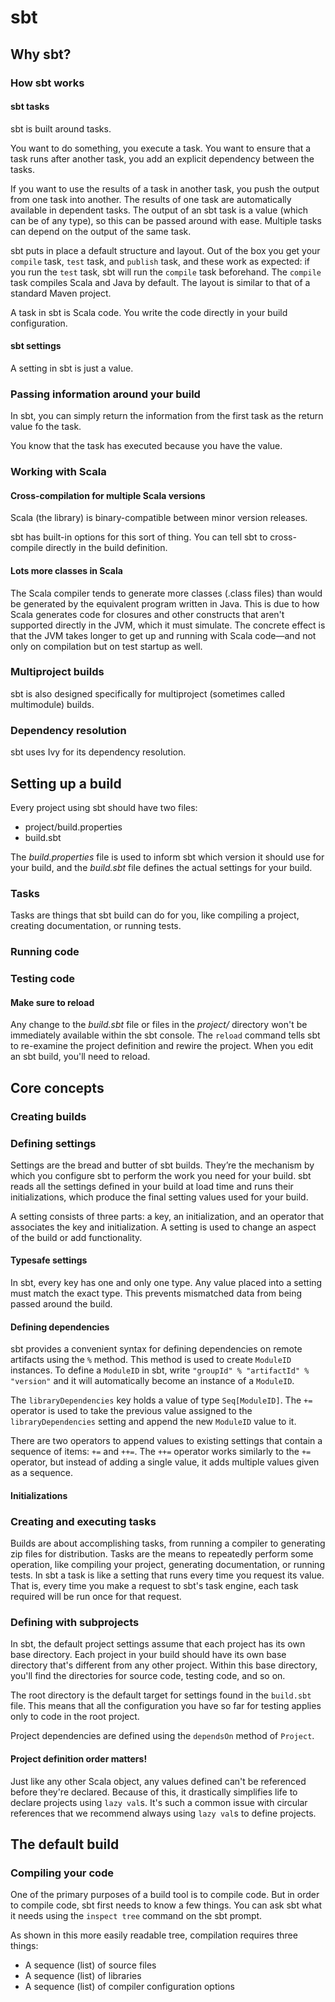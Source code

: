 # sbt

## Why sbt?

### How sbt works

#### sbt tasks

sbt is built around tasks.

You want to do something, you execute a task.
You want to ensure that a task runs after another task, you add an explicit dependency between the tasks.

If you want to use the results of a task in another task, you push the output from one task into another.
The results of one task are automatically available in dependent tasks.
The output of an sbt task is a value (which can be of any type), so this can be passed around with ease.
Multiple tasks can depend on the output of the same task.

sbt puts in place a default structure and layout.
Out of the box you get your `compile` task, `test` task, and `publish` task, and these work as expected: if you run the `test` task, sbt will run the `compile` task beforehand.
The `compile` task compiles Scala and Java by default.
The layout is similar to that of a standard Maven project.

A task in sbt is Scala code.
You write the code directly in your build configuration.

#### sbt settings

A setting in sbt is just a value.

### Passing information around your build

In sbt, you can simply return the information from the first task as the return value fo the task.

You know that the task has executed because you have the value.

### Working with Scala

#### Cross-compilation for multiple Scala versions

Scala (the library) is binary-compatible between minor version releases.

sbt has built-in options for this sort of thing.
You can tell sbt to cross-compile directly in the build definition.

#### Lots more classes in Scala

The Scala compiler tends to generate more classes (.class files) than would be generated by the equivalent program written in Java.
This is due to how Scala generates code for closures and other constructs that aren't supported directly in the JVM, which it must simulate.
The concrete effect is that the JVM takes longer to get up and running with Scala code—and not only on compilation but on test startup as well.

### Multiproject builds

sbt is also designed specifically for multiproject (sometimes called multimodule) builds.

### Dependency resolution

sbt uses Ivy for its dependency resolution.

## Setting up a build

Every project using sbt should have two files:
* project/build.properties
* build.sbt

The *build.properties* file is used to inform sbt which version it should use for your build, and the *build.sbt* file defines the actual settings for your build.

### Tasks

Tasks are things that sbt build can do for you, like compiling a project, creating documentation, or running tests.

### Running code

### Testing code

#### Make sure to reload

Any change to the *build.sbt* file or files in the *project/* directory won't be immediately available within the sbt console.
The `reload` command tells sbt to re-examine the project definition and rewire the project.
When you edit an sbt build, you'll need to reload.

## Core concepts

### Creating builds

### Defining settings

Settings are the bread and butter of sbt builds.
They’re the mechanism by which you configure sbt to perform the work you need for your build.
sbt reads all the settings defined in your build at load time and runs their initializations, which produce the final setting values used for your build.

A setting consists of three parts: a key, an initialization, and an operator that associates the key and initialization.
A setting is used to change an aspect of the build or add functionality.

#### Typesafe settings

In sbt, every key has one and only one type.
Any value placed into a setting must match the exact type.
This prevents mismatched data from being passed around the build.

#### Defining dependencies

sbt provides a convenient syntax for defining dependencies on remote artifacts using the `%` method.
This method is used to create `ModuleID` instances.
To define a `ModuleID` in sbt, write `"groupId" % "artifactId" % "version"` and it will automatically become an instance of a `ModuleID`.

The `libraryDependencies` key holds a value of type `Seq[ModuleID]`.
The `+=` operator is used to take the previous value assigned to the `libraryDependencies` setting and append the new `ModuleID` value to it.

There are two operators to append values to existing settings that contain a sequence of items: `+=` and `++=`.
The `++=` operator works similarly to the `+=` operator, but instead of adding a single value, it adds multiple values given as a sequence.

#### Initializations

### Creating and executing tasks

Builds are about accomplishing tasks, from running a compiler to generating zip files for distribution.
Tasks are the means to repeatedly perform some operation, like compiling your project, generating documentation, or running tests.
In sbt a task is like a setting that runs every time you request its value.
That is, every time you make a request to sbt's task engine, each task required will be run once for that request.

### Defining with  subprojects

In sbt, the default project settings assume that each project has its own base directory.
Each project in your build should have its own base directory that's different from any other project.
Within this base directory, you'll find the directories for source code, testing code, and so on.

The root directory is the default target for settings found in the `build.sbt` file.
This means that all the configuration you have so far for testing applies only to code in the root project.

Project dependencies are defined using the `dependsOn` method of `Project`.

#### Project definition order matters!

Just like any other Scala object, any values defined can't be referenced before they're declared.
Because of this, it drastically simplifies life to declare projects using `lazy val`s.
It's such a common issue with circular references that we recommend always using `lazy val`s to define projects.

## The default build

### Compiling your code

One of the primary purposes of a build tool is to compile code.
But in order to compile code, sbt first needs to know a few things.
You can ask sbt what it needs using the `inspect tree` command on the sbt prompt.

As shown in this more easily readable tree, compilation requires three things:
* A sequence (list) of source files
* A sequence (list) of libraries
* A sequence (list) of compiler configuration options

